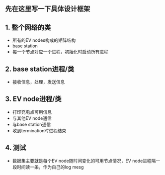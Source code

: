 ## 先在这里写一下具体设计框架

## 1. 整个网络的类
* 所有的EV nodes构成的矩阵结构
* base station
* 每一个节点对应一个进程，初始化时启动所有进程

## 2. base station进程/类
* 接收信息，处理，发送信息

## 3. EV node进程/类
* 打印充电点可用信息
* 与其他EV node通信
* 与base station通信
* 收到termination时进程结束

## 4. 测试
* 数据集主要就是每个EV node随时间变化的可用节点情况，EV node进程隔一段时间读一条，作为自己的log mesg